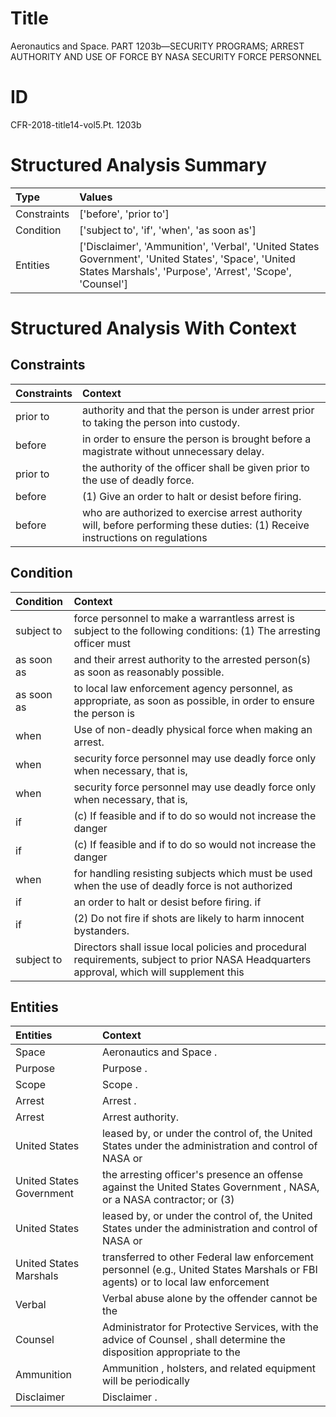 # Title

 Aeronautics and Space. PART 1203b—SECURITY PROGRAMS; ARREST AUTHORITY AND USE OF FORCE BY NASA SECURITY FORCE PERSONNEL


# ID

 CFR-2018-title14-vol5.Pt. 1203b


# Structured Analysis Summary

| Type        | Values                                                                                                                                                          |
|:------------|:----------------------------------------------------------------------------------------------------------------------------------------------------------------|
| Constraints | ['before', 'prior to']                                                                                                                                          |
| Condition   | ['subject to', 'if', 'when', 'as soon as']                                                                                                                      |
| Entities    | ['Disclaimer', 'Ammunition', 'Verbal', 'United States Government', 'United States', 'Space', 'United States Marshals', 'Purpose', 'Arrest', 'Scope', 'Counsel'] |


# Structured Analysis With Context

 


## Constraints

| Constraints   | Context                                                                                                                       |
|:--------------|:------------------------------------------------------------------------------------------------------------------------------|
| prior to      | authority and that the person is under arrest prior to  taking the person into custody.                                       |
| before        | in order to ensure the person is brought before  a magistrate without unnecessary delay.                                      |
| prior to      | the authority of the officer shall be given prior to  the use of deadly force.                                                |
| before        | (1) Give an order to halt or desist before  firing.                                                                           |
| before        | who are authorized to exercise arrest authority will, before performing these duties: (1) Receive instructions on regulations |


## Condition

| Condition   | Context                                                                                                                                   |
|:------------|:------------------------------------------------------------------------------------------------------------------------------------------|
| subject to  | force personnel to make a warrantless arrest is subject to the following conditions: (1) The arresting officer must                       |
| as soon as  | and their arrest authority to the arrested person(s) as soon as  reasonably possible.                                                     |
| as soon as  | to local law enforcement agency personnel, as appropriate, as soon as possible, in order to ensure the person is                          |
| when        | Use of non-deadly physical force  when  making an arrest.                                                                                 |
| when        | security force personnel may use deadly force only when  necessary, that is,                                                              |
| when        | security force personnel may use deadly force only when  necessary, that is,                                                              |
| if          | (c) If feasible and  if to do so would not increase the danger                                                                            |
| if          | (c) If feasible and  if to do so would not increase the danger                                                                            |
| when        | for handling resisting subjects which must be used when the use of deadly force is not authorized                                         |
| if          | an order to halt or desist before firing. if                                                                                              |
| if          | (2) Do not fire  if  shots are likely to harm innocent bystanders.                                                                        |
| subject to  | Directors shall issue local policies and procedural requirements, subject to prior NASA Headquarters approval, which will supplement this |


## Entities

| Entities                 | Context                                                                                                                         |
|:-------------------------|:--------------------------------------------------------------------------------------------------------------------------------|
| Space                    | Aeronautics and  Space .                                                                                                        |
| Purpose                  | Purpose .                                                                                                                       |
| Scope                    | Scope .                                                                                                                         |
| Arrest                   | Arrest .                                                                                                                        |
| Arrest                   | Arrest  authority.                                                                                                              |
| United States            | leased by, or under the control of, the United States under the administration and control of NASA or                           |
| United States Government | the arresting officer's presence an offense against the United States Government , NASA, or a NASA contractor; or (3)           |
| United States            | leased by, or under the control of, the United States under the administration and control of NASA or                           |
| United States Marshals   | transferred to other Federal law enforcement personnel (e.g., United States Marshals or FBI agents) or to local law enforcement |
| Verbal                   | Verbal abuse alone by the offender cannot be the                                                                                |
| Counsel                  | Administrator for Protective Services, with the advice of Counsel , shall determine the disposition appropriate to the          |
| Ammunition               | Ammunition , holsters, and related equipment will be periodically                                                               |
| Disclaimer               | Disclaimer .                                                                                                                    |


